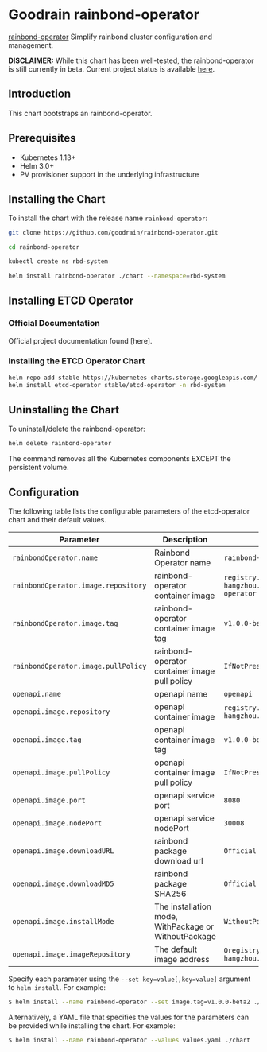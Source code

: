 # Goodrain rainbond-operator

[rainbond-operator](https://github.com/goodrain/rainbond-operator) Simplify rainbond cluster
configuration and management.

__DISCLAIMER:__ While this chart has been well-tested, the rainbond-operator is still currently in beta.
Current project status is available [here](https://github.com/goodrain/rainbond-operator).

## Introduction

This chart bootstraps an rainbond-operator.

## Prerequisites

- Kubernetes 1.13+
- Helm 3.0+
- PV provisioner support in the underlying infrastructure

## Installing the Chart

To install the chart with the release name `rainbond-operator`:

```bash
git clone https://github.com/goodrain/rainbond-operator.git

cd rainbond-operator

kubectl create ns rbd-system

helm install rainbond-operator ./chart --namespace=rbd-system
```

## Installing ETCD Operator

### Official Documentation

Official project documentation found [here].

### Installing the ETCD Operator Chart

```bash
helm repo add stable https://kubernetes-charts.storage.googleapis.com/
helm install etcd-operator stable/etcd-operator -n rbd-system
```

## Uninstalling the Chart

To uninstall/delete the rainbond-operator:

```bash
helm delete rainbond-operator
```

The command removes all the Kubernetes components EXCEPT the persistent volume.

## Configuration

The following table lists the configurable parameters of the etcd-operator chart and their default values.

| Parameter                           | Description                                   | Default                                                                                                                                                                  |
|-------------------------------------|-----------------------------------------------|--------------------------------------------------------------------------------------------------------------------------------------------------------------------------|
| `rainbondOperator.name`             | Rainbond Operator name                        | `rainbond-operator`                                                                                                                                                      |
| `rainbondOperator.image.repository` | rainbond-operator container image             | `registry.cn-hangzhou.aliyuncs.com/goodrain/rainbond-operator`                                                                                                                                              |
| `rainbondOperator.image.tag`        | rainbond-operator container image tag         | `v1.0.0-beta2`                                                                                                                                                                 |
| `rainbondOperator.image.pullPolicy` | rainbond-operator container image pull policy | `IfNotPresent`                                                                                                                                                           |
| `openapi.name`                      | openapi name                                  | `openapi`                                                                                                                                                                |
| `openapi.image.repository`          | openapi container image                       | `registry.cn-hangzhou.aliyuncs.com/goodrain/rbd-op-ui`                                                                                                                                                      |
| `openapi.image.tag`                 | openapi container image tag                   | `v1.0.0-beta2`                                                                                                                                                                 |
| `openapi.image.pullPolicy`          | openapi container image pull policy           | `IfNotPresent`                                                                                                                                                           |
| `openapi.image.port`                | openapi service port                          | `8080`                                                                                                                                                                   |
| `openapi.image.nodePort`            | openapi service nodePort                      | `30008`                                                                                                                                                                  |
| `openapi.image.downloadURL`         | rainbond package download url                 | `Official download address` |
| `openapi.image.downloadMD5`         | rainbond package SHA256                 | `Official package SHA256` |
| `openapi.image.installMode`         | The installation mode, WithPackage or WithoutPackage     | `WithoutPackage` |
| `openapi.image.imageRepository`     | The default image address              | `Oregistry.cn-hangzhou.aliyuncs.com/goodrain` |


Specify each parameter using the `--set key=value[,key=value]` argument to `helm install`. For example:

```bash
$ helm install --name rainbond-operator --set image.tag=v1.0.0-beta2 ./chart
```

Alternatively, a YAML file that specifies the values for the parameters can be provided while
installing the chart. For example:

```bash
$ helm install --name rainbond-operator --values values.yaml ./chart
```